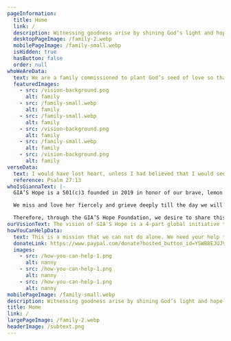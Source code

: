 ```yaml
---
pageInformation:
  title: Home
  link: /
  description: Witnessing goodness arise by shining God’s light and hope for the most broken, hurting, poor, orphaned and vulnerable ones here at home, and around the world in honor of Gianna Lilyfaith Cannelongo.
  desktopPageImage: /family-2.webp
  mobilePageImage: /family-small.webp
  isHidden: true
  hasButton: false
  order: null
whoWeAreData:
  text: We are a family commissioned to plant God’s seed of love so that abundant life can grow and hope can bloom through the four branches of orphan care, orphan prevention, adoption aid and care ministry for the most hurting and broken, where we have seen God’s goodness arising and hope shining.
  featuredImages:
    - src: /vision-background.png
      alt: family
    - src: /family-small.webp
      alt: family
    - src: /family-small.webp
      alt: family
    - src: /vision-background.png
      alt: family
    - src: /family-small.webp
      alt: family
    - src: /vision-background.png
      alt: family
verseData:
  text: I would have lost heart, unless I had believed that I would see the goodness of the LORD In the land of the living.
  reference: Psalm 27:13
whoIsGiannaText: |-
  GIA’S Hope is a 501(c)3 founded in 2019 in honor of our brave, lemon loving, butterfly catching, flower picking, warrior daughter Gianna Lilyfaith Cannelongo. She was adopted from China at 2 years old with a 1/2 of a heart but full of so much joy! On April 22, 2018, Gianna lost her earthly battle with cardiac heart disease and went home to be with Jesus at 6 years old. She won her eternal inheritance.  

  We miss and love her fiercely and grieve deeply till the day we will reunite on the shores of eternity. Her forever life continually reflects the light of Jesus and teaches us to live bold and brave for eternal treasures. 

  Therefore, through the GIA’S Hope Foundation, we desire to share this gift and hope with others.
ourVisionText: The vision of GIA'S Hope is a 4-part global initiative to plant God's seed of love. Our mission is to grow abundant life and bloom radiant hope through the four branches of our foundation for the most hurting and broken.
howYouCanHelpData:
  text: This is a mission that we can not do alone. We need your help to continue to be a light and bloom life and hope for those who need it most. It would be a blessing if you would consider partnering with us in prayer and financial support
  donateLink: https://www.paypal.com/donate?hosted_button_id=YSWB8EJUJVX7N
  images:
    - src: /how-you-can-help-1.png
      alt: nanny
    - src: /how-you-can-help-1.png
      alt: nanny
    - src: /how-you-can-help-1.png
      alt: nanny
mobilePageImage: /family-small.webp
description: Witnessing goodness arise by shining God’s light and hope for the most broken, hurting, poor, orphaned and vulnerable ones here at home, and around the world in honor of Gianna Lilyfaith Cannelongo.
title: Home
link: /
largePageImage: /family-2.webp
headerImage: /subtext.png
---
```

